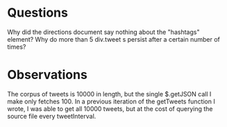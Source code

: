 # Questions
Why did the directions document say nothing about the "hashtags" element?
Why do more than 5 div.tweet s persist after a certain number of times?

# Observations
The corpus of tweets is 10000 in length, but the single $.getJSON call I make only fetches 100. In a previous iteration of the getTweets function I wrote, I was able to get all 10000 tweets, but at the cost of querying the source file every tweetInterval.